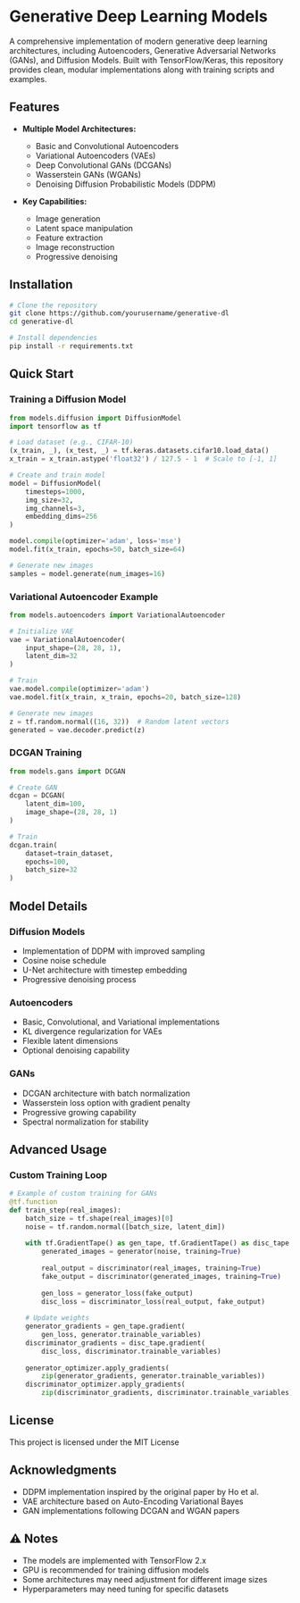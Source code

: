 # Generative Deep Learning Models

A comprehensive implementation of modern generative deep learning architectures, including Autoencoders, Generative Adversarial Networks (GANs), and Diffusion Models. Built with TensorFlow/Keras, this repository provides clean, modular implementations along with training scripts and examples.

## Features

- **Multiple Model Architectures:**
  - Basic and Convolutional Autoencoders
  - Variational Autoencoders (VAEs)
  - Deep Convolutional GANs (DCGANs)
  - Wasserstein GANs (WGANs)
  - Denoising Diffusion Probabilistic Models (DDPM)

- **Key Capabilities:**
  - Image generation
  - Latent space manipulation
  - Feature extraction
  - Image reconstruction
  - Progressive denoising

## Installation

```bash
# Clone the repository
git clone https://github.com/yourusername/generative-dl
cd generative-dl

# Install dependencies
pip install -r requirements.txt
```

## Quick Start

### Training a Diffusion Model

```python
from models.diffusion import DiffusionModel
import tensorflow as tf

# Load dataset (e.g., CIFAR-10)
(x_train, _), (x_test, _) = tf.keras.datasets.cifar10.load_data()
x_train = x_train.astype('float32') / 127.5 - 1  # Scale to [-1, 1]

# Create and train model
model = DiffusionModel(
    timesteps=1000,
    img_size=32,
    img_channels=3,
    embedding_dims=256
)

model.compile(optimizer='adam', loss='mse')
model.fit(x_train, epochs=50, batch_size=64)

# Generate new images
samples = model.generate(num_images=16)
```

### Variational Autoencoder Example

```python
from models.autoencoders import VariationalAutoencoder

# Initialize VAE
vae = VariationalAutoencoder(
    input_shape=(28, 28, 1),
    latent_dim=32
)

# Train
vae.model.compile(optimizer='adam')
vae.model.fit(x_train, x_train, epochs=20, batch_size=128)

# Generate new images
z = tf.random.normal((16, 32))  # Random latent vectors
generated = vae.decoder.predict(z)
```

### DCGAN Training

```python
from models.gans import DCGAN

# Create GAN
dcgan = DCGAN(
    latent_dim=100,
    image_shape=(28, 28, 1)
)

# Train
dcgan.train(
    dataset=train_dataset,
    epochs=100,
    batch_size=32
)
```

## Model Details

### Diffusion Models
- Implementation of DDPM with improved sampling
- Cosine noise schedule
- U-Net architecture with timestep embedding
- Progressive denoising process

### Autoencoders
- Basic, Convolutional, and Variational implementations
- KL divergence regularization for VAEs
- Flexible latent dimensions
- Optional denoising capability

### GANs
- DCGAN architecture with batch normalization
- Wasserstein loss option with gradient penalty
- Progressive growing capability
- Spectral normalization for stability

##  Advanced Usage

### Custom Training Loop

```python
# Example of custom training for GANs
@tf.function
def train_step(real_images):
    batch_size = tf.shape(real_images)[0]
    noise = tf.random.normal([batch_size, latent_dim])
    
    with tf.GradientTape() as gen_tape, tf.GradientTape() as disc_tape:
        generated_images = generator(noise, training=True)
        
        real_output = discriminator(real_images, training=True)
        fake_output = discriminator(generated_images, training=True)
        
        gen_loss = generator_loss(fake_output)
        disc_loss = discriminator_loss(real_output, fake_output)
    
    # Update weights
    generator_gradients = gen_tape.gradient(
        gen_loss, generator.trainable_variables)
    discriminator_gradients = disc_tape.gradient(
        disc_loss, discriminator.trainable_variables)
        
    generator_optimizer.apply_gradients(
        zip(generator_gradients, generator.trainable_variables))
    discriminator_optimizer.apply_gradients(
        zip(discriminator_gradients, discriminator.trainable_variables))
```


## License

This project is licensed under the MIT License 

## Acknowledgments

- DDPM implementation inspired by the original paper by Ho et al.
- VAE architecture based on Auto-Encoding Variational Bayes
- GAN implementations following DCGAN and WGAN papers

## ⚠️ Notes

- The models are implemented with TensorFlow 2.x
- GPU is recommended for training diffusion models
- Some architectures may need adjustment for different image sizes
- Hyperparameters may need tuning for specific datasets
